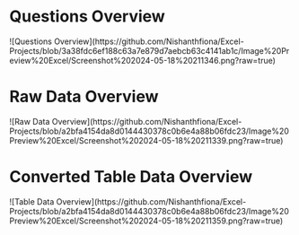 <h1>Questions Overview</h1>
![Questions Overview](https://github.com/Nishanthfiona/Excel-Projects/blob/3a38fdc6ef188c63a7e879d7aebcb63c4141ab1c/Image%20Preview%20Excel/Screenshot%202024-05-18%20211346.png?raw=true)

<h1>Raw Data Overview</h1>
![Raw Data Overview](https://github.com/Nishanthfiona/Excel-Projects/blob/a2bfa4154da8d0144430378c0b6e4a88b06fdc23/Image%20Preview%20Excel/Screenshot%202024-05-18%20211339.png?raw=true)

<h1>Converted Table Data Overview</h1>
![Table Data Overview](https://github.com/Nishanthfiona/Excel-Projects/blob/a2bfa4154da8d0144430378c0b6e4a88b06fdc23/Image%20Preview%20Excel/Screenshot%202024-05-18%20211359.png?raw=true)
